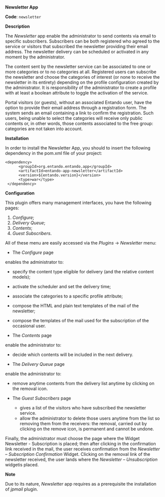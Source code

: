**Newsletter App**

**Code**: ```newsletter```

**Description**

The _Newsletter_ app enable the administrator to send contents via email to specific subscribers. 
Subscribers can be both registered who agreed to the service or visitors that subscribed the newsletter providing their email address.
The newsletter delivery can be scheduled or activated in any moment by the administrator.

The content sent by the newsletter service can be associated to one or more categories or to no categories at all.
Registered users can subscribe the newsletter and choose the categories of interest (or none to receive the newsletter in its entirety) 
depending on the profile configuration created by the administrator. 
It is responsibility of the administrator to create a profile with at least a boolean attribute to toggle the activation of the service.

Portal visitors (or guests), without an associated Entando user, have the option to provide their email address through a registration form. 
The system sends an email containing a link to confirm the registration. 
Such users, being unable to select the categories will receive only public contents or, in other words, 
those contents associated to the free group: categories are not taken into account.

**Installation**

In order to install the Newsletter App, you should to insert the following dependency in the pom.xml file of your project:

````
<dependency>
      <groupId>org.entando.entando.app</groupId>
      <artifactId>entando-app-newsletter</artifactId>
      <version>${entando.version}</version>
      <type>war</type>
 </dependency>
````

**Configuration**

This plugin offers many management interfaces, you have the following pages:

1. _Configure_;
2. _Delivery Queue_;
3. _Contents_;
4. _Guest Subscribers_.

All of these menu are easily accessed via the _Plugins_ → _Newsletter_ menu:

* The _Configure_ page 

enables the administrator to:

   * specify the content type eligible for delivery (and the relative content models);
   * activate the scheduler and set the delivery time;
   * associate the categories to a specific profile attribute;
   * compose the HTML and plain text templates of the mail of the newsletter;
   * compose the templates of the mail used for the subscription of the occasional user.

* The _Contents_ page

enable the administrator to:
 
   * decide which contents will be included in the next delivery.
 
* The _Delivery Queue_ page

enable the administrator to:

   * remove anytime contents from the delivery list anytime by clicking on the removal icon.
  
* The _Guest Subscribers_ page

   * gives a list of the visitors who have subscribed the newsletter service. 
   * allow the administrator to delete those users anytime from the list so removing them from the receivers: the removal, carried out by clicking on the remove icon, is permanent and cannot be undone.

Finally, the administrator must choose the page where the Widget Newsletter - Subscription is placed; 
then after clicking in the confirmation link received in the mail, the user receives confirmation from the _Newsletter – Subscription Confirmation_ Widget.
Clicking on the removal link of the newsletter received, the user lands where the _Newsletter – Unsubscription_ widgetis placed.

**Note**

Due to its nature, _Newsletter_ app requires as a prerequisite the installation of _jpmail_ plugin.
